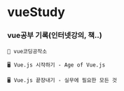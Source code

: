 # vueStudy
<h3>vue공부 기록(인터넷강의, 책..)</h3>


    📔 vue코딩공작소
    
    🖥 Vue.js 시작하기 - Age of Vue.js
    
    🖥 Vue.js 끝장내기 - 실무에 필요한 모든 것
    

